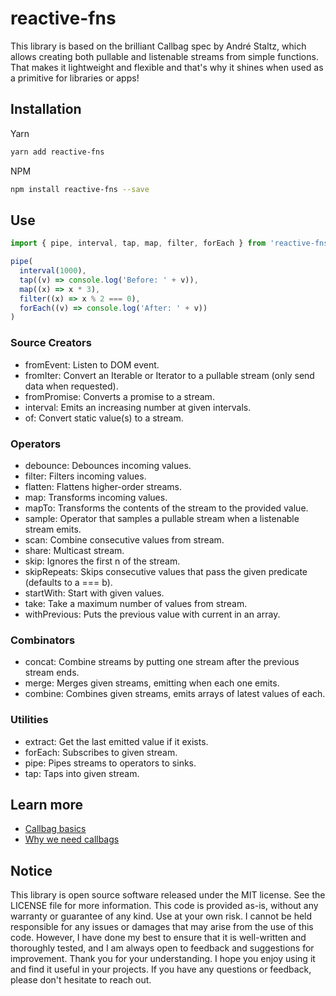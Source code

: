 <!-- infuser start header -->  
# reactive-fns  
This library is based on the brilliant Callbag spec by André Staltz, which allows creating both pullable and listenable streams from simple functions. That makes it lightweight and flexible and that's why it shines when used as a primitive for libraries or apps!  
<!-- infuser end header -->

<!-- infuser start installation -->  
## Installation  
Yarn  
```bash  
yarn add reactive-fns  
```  
NPM  
```bash  
npm install reactive-fns --save  
```  
<!-- infuser end installation -->

<!-- infuser start usage -->
<!-- infuser end usage -->

## Use

```typescript
import { pipe, interval, tap, map, filter, forEach } from 'reactive-fns'

pipe(
  interval(1000),
  tap((v) => console.log('Before: ' + v)),
  map((x) => x * 3),
  filter((x) => x % 2 === 0),
  forEach((v) => console.log('After: ' + v))
)
```

### Source Creators

- fromEvent: Listen to DOM event.
- fromIter: Convert an Iterable or Iterator to a pullable stream (only send data when requested).
- fromPromise: Converts a promise to a stream.
- interval: Emits an increasing number at given intervals.
- of: Convert static value(s) to a stream.

### Operators

- debounce: Debounces incoming values.
- filter: Filters incoming values.
- flatten: Flattens higher-order streams.
- map: Transforms incoming values.
- mapTo: Transforms the contents of the stream to the provided value.
- sample: Operator that samples a pullable stream when a listenable stream emits.
- scan: Combine consecutive values from stream.
- share: Multicast stream.
- skip: Ignores the first n of the stream.
- skipRepeats: Skips consecutive values that pass the given predicate (defaults to a === b).
- startWith: Start with given values.
- take: Take a maximum number of values from stream.
- withPrevious: Puts the previous value with current in an array.

### Combinators

- concat: Combine streams by putting one stream after the previous stream ends.
- merge: Merges given streams, emitting when each one emits.
- combine: Combines given streams, emits arrays of latest values of each.

### Utilities

- extract: Get the last emitted value if it exists.
- forEach: Subscribes to given stream.
- pipe: Pipes streams to operators to sinks.
- tap: Taps into given stream.

## Learn more

- [Callbag basics](https://github.com/staltz/callbag-basics)
- [Why we need callbags](https://staltz.com/why-we-need-callbags.html)

<!-- infuser start development -->
<!-- infuser end development -->

<!-- infuser start footer -->  
## Notice  
This library is open source software released under the MIT license. See the LICENSE file for more information. This code is provided as-is, without any warranty or guarantee of any kind. Use at your own risk. I cannot be held responsible for any issues or damages that may arise from the use of this code. However, I have done my best to ensure that it is well-written and thoroughly tested, and I am always open to feedback and suggestions for improvement. Thank you for your understanding. I hope you enjoy using it and find it useful in your projects. If you have any questions or feedback, please don't hesitate to reach out.  
<!-- infuser end footer -->
